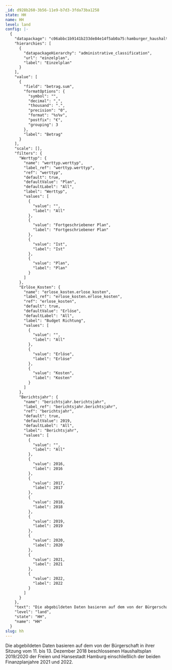 ```yaml
---
_id: d928b260-3b56-11e9-b7d3-3fda73ba1258
state: HH
name: HH
level: land
config: |-
  {
    "datapackage": "c06abbc1b9141b233de84e14f5ab0a75:hamburger_haushalt_hhp_19_20",
    "hierarchies": [
      {
        "datapackageHierarchy": "administrative_classification",
        "url": "einzelplan",
        "label": "Einzelplan"
      }
    ],
    "value": [
      {
        "field": "betrag.sum",
        "formatOptions": {
          "symbol": "",
          "decimal": ",",
          "thousand": ".",
          "precision": "0",
          "format": "%s%v",
          "postfix": "€",
          "grouping": 3
        },
        "label": "Betrag"
      }
    ],
    "scale": [],
    "filters": {
      "Werttyp": {
        "name": "werttyp.werttyp",
        "label_ref": "werttyp.werttyp",
        "ref": "werttyp",
        "default": true,
        "defaultValue": "Plan",
        "defaultLabel": "All",
        "label": "Werttyp",
        "values": [
          {
            "value": "",
            "label": "All"
          },
          {
            "value": "Fortgeschriebener Plan",
            "label": "Fortgeschriebener Plan"
          },
          {
            "value": "Ist",
            "label": "Ist"
          },
          {
            "value": "Plan",
            "label": "Plan"
          }
        ]
      },
      "Erlöse_Kosten": {
        "name": "erlose_kosten.erlose_kosten",
        "label_ref": "erlose_kosten.erlose_kosten",
        "ref": "erlose_kosten",
        "default": true,
        "defaultValue": "Erlöse",
        "defaultLabel": "All",
        "label": "Budget Richtung",
        "values": [
          {
            "value": "",
            "label": "All"
          },
          {
            "value": "Erlöse",
            "label": "Erlöse"
          },
          {
            "value": "Kosten",
            "label": "Kosten"
          }
        ]
      },
      "Berichtsjahr": {
        "name": "berichtsjahr.berichtsjahr",
        "label_ref": "berichtsjahr.berichtsjahr",
        "ref": "berichtsjahr",
        "default": true,
        "defaultValue": 2019,
        "defaultLabel": "All",
        "label": "Berichtsjahr",
        "values": [
          {
            "value": "",
            "label": "All"
          },
          {
            "value": 2016,
            "label": 2016
          },
          {
            "value": 2017,
            "label": 2017
          },
          {
            "value": 2018,
            "label": 2018
          },
          {
            "value": 2019,
            "label": 2019
          },
          {
            "value": 2020,
            "label": 2020
          },
          {
            "value": 2021,
            "label": 2021
          },
          {
            "value": 2022,
            "label": 2022
          }
        ]
      }
    },
    "text": "Die abgebildeten Daten basieren auf dem von der Bürgerschaft in ihrer Sitzung vom 11. bis 13. Dezember 2018 beschlossenen Haushaltsplan 2019/2020 der Freien und Hansestadt Hamburg einschließlich der beiden Finanzplanjahre 2021 und 2022.",
    "level": "land",
    "state": "HH",
    "name": "HH"
  }
slug: hh
---
```

Die abgebildeten Daten basieren auf dem von der Bürgerschaft in ihrer Sitzung vom 11. bis 13. Dezember 2018 beschlossenen Haushaltsplan 2019/2020 der Freien und Hansestadt Hamburg einschließlich der beiden Finanzplanjahre 2021 und 2022.
